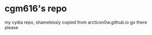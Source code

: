 cgm616's repo
============

my cydia repo, shamelessly copied from arcticsn0w.github.io
go there please

